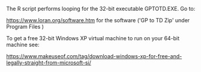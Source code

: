 The R script performs looping for the 32-bit executable GPTOTD.EXE. Go to:

   https://www.loran.org/software.htm for the software ('GP to TD Zip' under Program Files
   )
    
To get a free 32-bit Windows XP virtual machine to run on your 64-bit machine see:

   https://www.makeuseof.com/tag/download-windows-xp-for-free-and-legally-straight-from-microsoft-si/
